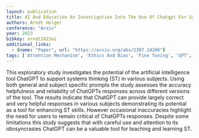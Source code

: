 ```yaml
---
layout: publication
title: AI And Education An Investigation Into The Use Of Chatgpt For Systems Thinking
authors: Arndt Holger
conference: "Arxiv"
year: 2023
bibkey: arndt2023ai
additional_links:
  - {name: "Paper", url: "https://arxiv.org/abs/2307.14206"}
tags: ['Attention Mechanism', 'Ethics And Bias', 'Fine Tuning', 'GPT', 'Model Architecture', 'Prompting', 'Reinforcement Learning']
---
```

This exploratory study investigates the potential of the artificial intelligence tool ChatGPT to support systems thinking (ST) in various subjects. Using both general and subject specific prompts the study assesses the accuracy helpfulness and reliability of ChatGPTs responses across different versions of the tool. The results indicate that ChatGPT can provide largely correct and very helpful responses in various subjects demonstrating its potential as a tool for enhancing ST skills. However occasional inaccuracies highlight the need for users to remain critical of ChatGPTs responses. Despite some limitations this study suggests that with careful use and attention to its idiosyncrasies ChatGPT can be a valuable tool for teaching and learning ST.
